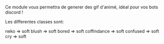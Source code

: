 Ce module vous permettra de generer des gif d'animé, idéal pour vos bots discord !

Les differentes classes sont:

neko => soft
blush => soft
bored => soft
coffindance => soft
confused => soft
cry => soft